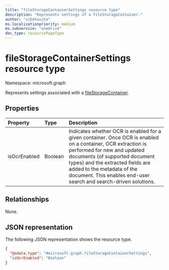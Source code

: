 ```yaml
---
title: "fileStorageContainerSettings resource type"
description: "Represents settings of a fileStorageContainer."
author: "vibehavjha"
ms.localizationpriority: medium
ms.subservice: "onedrive"
doc_type: resourcePageType
---
```


# fileStorageContainerSettings resource type

Namespace: microsoft.graph

Represents settings associated with a [fileStorageContainer](../resources/filestoragecontainer.md). 


## Properties

|Property|Type|Description|
|:---|:---|:---|
|isOcrEnabled|Boolean|Indicates whether OCR is enabled for a given container. Once OCR is enabled on a container, OCR extraction is performed for new and updated documents (of supported document types) and the extracted fields are added to the metadata of the document. This enables end-user search and search-driven solutions.|

## Relationships

None.

## JSON representation

The following JSON representation shows the resource type. 


<!-- {
  "blockType": "resource",
  "@odata.type": "microsoft.graph.fileStorageContainerSettings"
}
-->
``` json
{
  "@odata.type": "#microsoft.graph.fileStorageContainerSettings",
  "isOcrEnabled": "Boolean"
}
```